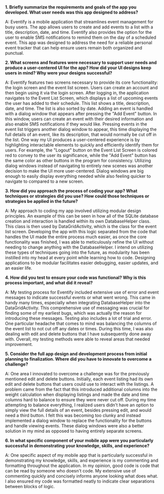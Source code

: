 **1. Briefly summarize the requirements and goals of the app you developed. What user needs was this app designed to address?**

A: Eventify is a mobile application that streamlines event management for busy users. The app allows users to create and add events to a list with a title, description, date, and time. Eventify also provides the option for the user to enable SMS notifications to remind them on the day of a scheduled event. This app was designed to address the need for a reliable personal event tracker that can help ensure users remain both organized and punctual. 

**2. What screens and features were necessary to support user needs and produce a user-centered UI for the app? How did your UI designs keep users in mind? Why were your designs successful?**

A: Eventify features two screens necessary to provide its core functionality: the login screen and the event list screen. Users can create an account and then begin using it via the login screen. After logging in, the application navigates to the Event List Screen, which displays a list of upcoming events the user has added to their schedule. This list shows a title, description, date, and time. The list is also sorted by date. Adding an event is handled with a dialog window that appears after pressing the "Add Event" button. In this window, users can create an event with their desired information and also enable SMS notifications if they would like. Pressing events in the event list triggers another dialog window to appear, this time displaying the full details of an event, like its description, that would normally be cut off in the list. One way my UI produces a user-centered experience is by highlighting interactable elements to quickly and efficiently identify them for users. For example, the "Logout" button on the Event List Screen is colored red to convey to the user its significance, while the "Add Event" button has the same color as other buttons in the program for consistency. Utilizing dialog windows instead of navigating to entirely new scenes was another decision to make the UI more user-centered. Dialog windows are big enough to easily display everything needed while also feeling quicker to navigate to compared to a new screen. 

**3. How did you approach the process of coding your app? What techniques or strategies did you use? How could those techniques or strategies be applied in the future?**

A: My approach to coding my app involved utilizing modular design principles. An example of this can be seen in how all of the SQLite database creation and interaction is handled within its own DatabaseHelper class. This class is then used by DataGridActivity, which is the class for the event list screen. Developing the app with this logic separated from the code that handles the UI made the entire process much easier, as once the core functionality was finished, I was able to meticulously refine the UI without needing to change anything with the DatabaseHelper. I intend on utilizing these types of techniques going into the future, as modularity has been instilled into my head at every point while learning how to code. Designing applications to be modular facilitates easier debugging, easier updates, and an easier life. 

**4. How did you test to ensure your code was functional? Why is this process important, and what did it reveal?**

A: My testing process for Eventify included extensive use of error and event messages to indicate successful events or what went wrong. This came in handy many times, especially when integrating DatabaseHelper into the DataGridActivity. This comprehensive use of messaging was crucial for finding some of my earliest bugs, which was actually the reason for introducing these messages. Testing also includes a lot of trial and error. One particular headache that comes to mind was balancing the columns of the event list to not cut off any dates or times. During this time, I was also dealing with edit and delete buttons that I have subsequently done away with. Overall, my testing methods were able to reveal areas that needed improvement.

**5. Consider the full app design and development process from initial planning to finalization. Where did you have to innovate to overcome a challenge?**

A: One area I innovated to overcome a challenge was for the previously mentioned edit and delete buttons. Initially, each event listing had its own edit and delete buttons that users could use to interact with the listings. A problem came from the fact that this introduced additional columns into the weight calculation when displaying listings and made the date and time columns hard to balance to ensure they were never cut off. During my time attempting to balance everything, I realized users didn't have an option to simply view the full details of an event, besides pressing edit, and would need a third button. I felt this was becoming too clunky and instead implemented a dialog window to replace the functionality for the buttons and handle viewing events. These dialog windows were also a better solution in my mind as opposed to having entirely separate screens. 

**6. In what specific component of your mobile app were you particularly successful in demonstrating your knowledge, skills, and experience?**

A: One specific aspect of my mobile app that is particularly successful in demonstrating my knowledge, skills, and experience is my commenting and formatting throughout the application. In my opinion, good code is code that can be read by someone who doesn't code. My extensive use of commenting quickly and concisely informs anyone looking what does what. I also ensured my code was formatted neatly to indicate clear separations between blocks of logic.
